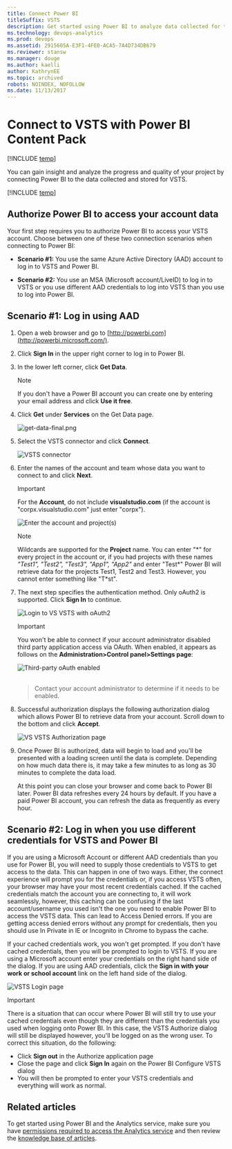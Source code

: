 ```yaml
---
title: Connect Power BI 
titleSuffix: VSTS
description: Get started using Power BI to analyze data collected for team projects hosted on Visual Studio Team Services (VSTS) 
ms.technology: devops-analytics
ms.prod: devops
ms.assetid: 2915605A-E3F1-4FE0-ACA5-7A4D734DB679
ms.reviewer: stansw
ms.manager: douge
ms.author: kaelli
author: KathrynEE
ms.topic: archived
robots: NOINDEX, NOFOLLOW
ms.date: 11/13/2017
---
```


# Connect to VSTS with Power BI Content Pack

[!INCLUDE [temp](../../_shared/version-vsts-only.md)]

You can gain insight and analyze the progress and quality of your project by connecting Power BI to the data collected and stored for VSTS. 

[!INCLUDE [temp](../_shared/content-pack-deprecation.md)]

## Authorize Power BI to access your account data
Your first step requires you to authorize Power BI to access your VSTS account. Choose between one of these two connection scenarios when connecting to Power BI:

- **Scenario #1:**  You use the same Azure Active Directory (AAD) account to log in to VSTS and Power BI.

- **Scenario #2:**  You use an MSA (Microsoft account/LiveID) to log in to VSTS or you use different AAD credentials to log into VSTS than you use to log into Power BI.


## Scenario #1: Log in using AAD

1. Open a web browser and go to [http://powerbi.com](http://powerbi.microsoft.com/).

2. Click **Sign In** in the upper right corner to log in to Power BI.

3. In the lower left corner, click **Get Data**.

	>[!NOTE]  
	>If you don't have a Power BI account you can create one by entering your email address and click **Use it free**. 

4. Click **Get** under **Services** on the Get Data page.

	![get-data-final.png](_img/get-data-final.png)

5. Select the VSTS connector and click **Connect**.

	![VSTS connector](_img/connect-to-vs-team-services-choose.png)

6. Enter the names of the account and team whose data you want to connect to and click **Next**.

	> [!IMPORTANT]  
	> For the **Account**, do not include  **visualstudio.com** (if the account is "corpx.visualstudio.com" just enter "corpx").  
	
	![Enter the account and project(s)](_img/connect-to-vs-team-services.png)  

	> [!NOTE]  
	> Wildcards are supported for the **Project** name. You can enter "&#42;" for every project in the account or, if you had projects with these names <i>"Test1", "Test2", "Test3", "App1", "App2"</i> and enter "Test&#42;" Power BI will retrieve data for the projects Test1, Test2 and Test3. However, you cannot enter something like "T&#42;st". 

7. The next step specifies the authentication method. Only oAuth2 is supported. Click **Sign In** to continue.

	![Login to VS VSTS with oAuth2](_img/connect-to-vs-team-services-auth.png)  

	> [!IMPORTANT]  
	> You won't be able to connect if your account administrator disabled third party application access via OAuth. When enabled, it appears as follows on the **Administration&gt;Control panel&gt;Settings page**:  
	>
	> ![Third-party oAuth enabled](_img/Screen5.png)  <br/><br/>

	> Contact your account administrator to determine if it needs to be enabled.  

8. Successful authorization displays the following authorization dialog which allows Power BI to retrieve data from your account. Scroll down to the bottom and click **Accept**.

	![VS VSTS Authorization page](_img/Screen6.png)  

9. Once Power BI is authorized, data will begin to load and you'll be presented with a loading screen until the data is complete. Depending on how much data there is, it may take a few minutes to as long as 30 minutes to complete the data load.

	At this point you can close your browser and come back to Power BI later. Power BI data refreshes every 24 hours by default. If you have a paid Power BI account, you can refresh the data as frequently as every hour.

## Scenario #2: Log in when you use different credentials for VSTS and Power BI  

If you are using a Microsoft Account or different AAD credentials than you use for Power BI, you will need to supply those credentials to VSTS to get access to the data. This can happen in one of two ways. Either, the connect experience will prompt you for the credentials or, if you access VSTS often, your browser may have your most recent credentials cached. If the cached credentials match the account you are connecting to, it will work seamlessly, however, this caching can be confusing if the last account/username you used isn't the one you need to enable Power BI to access the VSTS data. This can lead to Access Denied errors. If you are getting access denied errors without any prompt for credentials, then you should use In Private in IE or Incognito in Chrome to bypass the cache.

If your cached credentials work, you won't get prompted. If you don't have cached credentials, then you will be prompted to login to VSTS. If you are using a Microsoft account enter your credentials on the right hand side of the dialog. If you are using AAD credentials, click the **Sign in with your work or school account** link on the left hand side of the dialog.

![VSTS Login page](_img/Screen7.png)

> [!IMPORTANT]  
> There is a situation that can occur where Power BI will still try to use your cached credentials even though they are different than the credentials you used when logging onto Power BI. In this case, the VSTS Authorize dialog will still be displayed however, you'll be logged on as the wrong user. To correct this situation, do the following:     
> - Click **Sign out** in the Authorize application page  
> - Close the page and click **Sign In** again on the Power BI Configure VSTS dialog  
> - You will then be prompted to enter your VSTS credentials and everything will work as normal.  


## Related articles

To get started using Power BI and the Analytics service, make sure you have [permissions required to access the Analytics service](../analytics/analytics-security.md) and then review the [knowledge base of articles](https://docs.microsoft.com/en-us/power-bi/).



